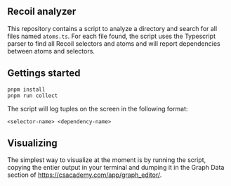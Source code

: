 ## Recoil analyzer

This repository contains a script to analyze a directory and search for all files named `atoms.ts`. For each file found, the script uses the Typescript parser to find all Recoil selectors and atoms and will report dependencies between atoms and selectors.

## Gettings started

```
pnpm install
pnpm run collect
```

The script will log tuples on the screen in the following format:

```
<selector-name> <dependency-name>
```

## Visualizing

The simplest way to visualize at the moment is by running the script, copying the entier output in your terminal and dumping it in the Graph Data section of https://csacademy.com/app/graph_editor/.